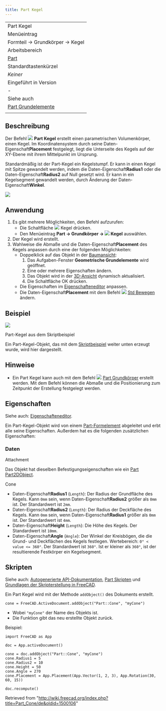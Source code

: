```yaml
---
title: Part Kegel
---
```

|  |
| --- |
| Part Kegel |
| Menüeintrag |
| Formteil → Grundkörper → Kegel |
| Arbeitsbereich |
| [Part](/Part_Workbench/de "Part Workbench/de") |
| Standardtastenkürzel |
| *Keiner* |
| Eingeführt in Version |
| - |
| Siehe auch |
| [Part Grundelemente](/Part_Primitives/de "Part Primitives/de") |
|  |

## Beschreibung

Der Befehl ![](/images/Part_Cone.svg) **Part Kegel** erstellt einen parametrischen Volumenkörper, einen Kegel. Im Koordinatensystem durch seine Daten-Eigenschaft**Placement** festgelegt, liegt die Unterseite des Kegels auf der XY-Ebene mit ihrem Mittelpunkt im Ursprung.

Standardmäßig ist der Part-Kegel ein Kegelstumpf. Er kann in einen Kegel mit Spitze gewandelt werden, indem die Daten-Eigenschaft**Radius1** oder die Daten-Eigenschaft**Radius2** auf Null gesetzt wird. Er kann in ein Kegelsegment gewandelt werden, durch Änderung der Daten-Eigenschaft**Winkel**.

![](/images/Part_Cone_Example.png)

## Anwendung

1. Es gibt mehrere Möglichkeiten, den Befehl aufzurufen:
   * Die Schaltfläche ![](/images/Part_Cone.svg) Kegel drücken.
   * Den Menüeintrag **Part → Grundkörper → ![](/images/Part_Cone.svg) Kegel** auswählen.
2. Der Kegel wird erstellt.
3. Wahlweise die Abmaße und die Daten-Eigenschaft**Placement** des Kegels anpassen durch eine der folgenden Möglichkeiten:
   * Doppelklick auf das Objekt in der [Baumansicht](/Tree_view/de "Tree view/de"):
     1. Das Aufgaben-Fenster **Geometrische Grundelemente** wird geöffnet.
     2. Eine oder mehrere Eigenschaften ändern.
     3. Das Objekt wird in der [3D-Ansicht](/3D_view/de "3D view/de") dynamisch aktualisiert.
     4. Die Schaltfläche OK drücken.
   * Die Eigenschaften im [Eigenschafteneditor](/Property_editor/de "Property editor/de") anpassen.
   * Die Daten-Eigenschaft**Placement** mit dem Befehl ![](/images/Std_TransformManip.svg) [Std Bewegen](/Std_TransformManip/de "Std TransformManip/de") ändern.

## Beispiel

![](/images/Part_Cone_Scripting_Example.png)

Part-Kegel aus dem Skriptbeispiel

Ein Part-Kegel-Objekt, das mit dem [Skriptbeispiel](#Skripten) weiter unten erzeugt wurde, wird hier dargestellt.

## Hinweise

* Ein Part Kegel kann auch mit dem Befehl ![](/images/Part_Primitives.svg) [Part Grundkörper](/Part_Primitives/de "Part Primitives/de") erstellt werden. Mit dem Befehl können die Abmaße und die Positionierung zum Zeitpunkt der Erstellung festgelegt werden.

## Eigenschaften

Siehe auch: [Eigenschafteneditor](/Property_editor/de "Property editor/de").

Ein Part-Kegel-Objekt wird von einem [Part-Formelement](/Part_Feature/de "Part Feature/de") abgeleitet und erbt alle seine Eigenschaften. Außerdem hat es die folgenden zusätzlichen Eigenschaften:

### Daten

Attachment

Das Objekt hat dieselben Befestigungseigenschaften wie ein [Part Part2DObject](/Part_Part2DObject/de#Daten "Part Part2DObject/de").

Cone

* Daten-Eigenschaft**Radius1** (`Length`): Der Radius der Grundfläche des Kegels. Kann `0mm` sein, wenn Daten-Eigenschaft**Radius2** größer als `0mm` ist. Der Standardwert ist `2mm`.
* Daten-Eigenschaft**Radius2** (`Length`): Der Radius der Deckfläche des Kegels. Kann `0mm` sein, wenn Daten-Eigenschaft**Radius1** größer als `0mm` ist. Der Standardwert ist `4mm`.
* Daten-Eigenschaft**Height** (`Length`): Die Höhe des Kegels. Der Standardwert ist `10mm`.
* Daten-Eigenschaft**Angle** (`Angle`): Der Winkel der Kreisbögen, die die Grund- und Deckflächen des Kegels festlegen. Wertebereich: `0° < value <= 360°`. Der Standardwert ist `360°`. Ist er kleiner als `360°`, ist der resultierende Festkörper ein Kegelsegment.

## Skripten

Siehe auch: [Autogenerierte API-Dokumentation](https://freecad.github.io/SourceDoc/), [Part Skripten](/Part_scripting/de "Part scripting/de") und [Grundlagen der Skripterstellung in FreeCAD](/FreeCAD_Scripting_Basics/de "FreeCAD Scripting Basics/de").

Ein Part Kegel wird mit der Methode `addObject()` des Dokuments erstellt.

```
cone = FreeCAD.ActiveDocument.addObject("Part::Cone", "myCone")

```

* Wobei `"myCone"` der Name des Objekts ist.
* Die Funktion gibt das neu erstellte Objekt zurück.

Beispiel:

```
import FreeCAD as App

doc = App.activeDocument()

cone = doc.addObject("Part::Cone", "myCone")
cone.Radius1 = 5
cone.Radius2 = 10
cone.Height = 50
cone.Angle = 270
cone.Placement = App.Placement(App.Vector(1, 2, 3), App.Rotation(30, 60, 15))

doc.recompute()

```

Retrieved from "<http://wiki.freecad.org/index.php?title=Part_Cone/de&oldid=1500106>"